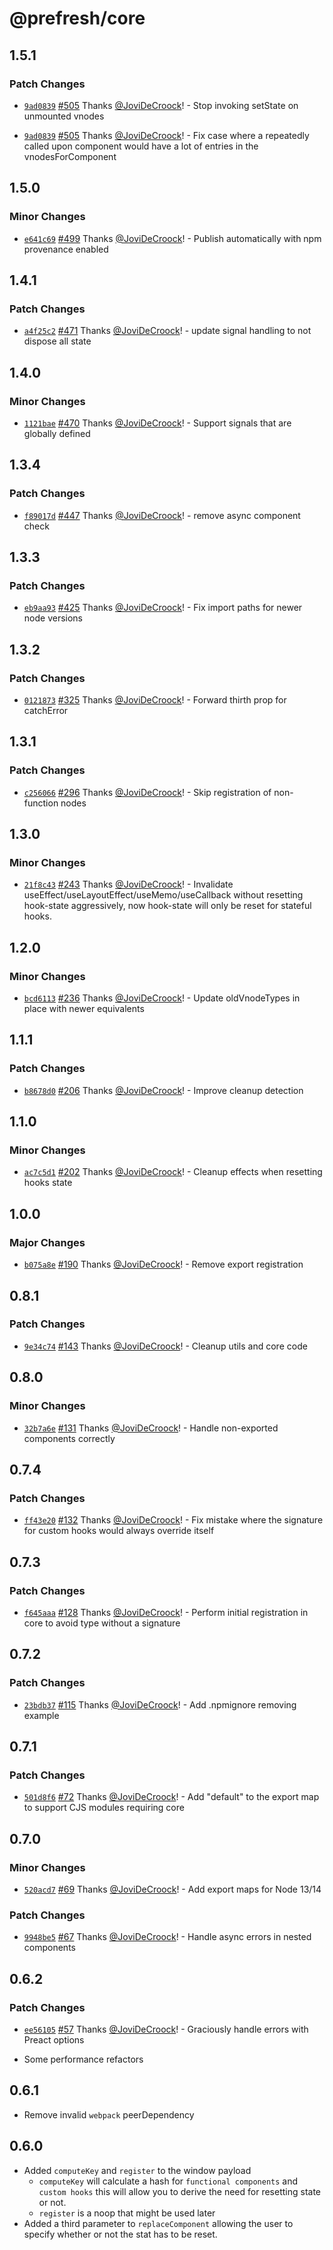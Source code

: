 # @prefresh/core

## 1.5.1

### Patch Changes

- [`9ad0839`](https://github.com/preactjs/prefresh/commit/9ad083939801a5eae6fbb78ec94f58b357667ece) [#505](https://github.com/preactjs/prefresh/pull/505) Thanks [@JoviDeCroock](https://github.com/JoviDeCroock)! - Stop invoking setState on unmounted vnodes

* [`9ad0839`](https://github.com/preactjs/prefresh/commit/9ad083939801a5eae6fbb78ec94f58b357667ece) [#505](https://github.com/preactjs/prefresh/pull/505) Thanks [@JoviDeCroock](https://github.com/JoviDeCroock)! - Fix case where a repeatedly called upon component would have a lot of entries in the vnodesForComponent

## 1.5.0

### Minor Changes

- [`e641c69`](https://github.com/preactjs/prefresh/commit/e641c69c610c3adeeb5dcb9e912d030a6fbb5229) [#499](https://github.com/preactjs/prefresh/pull/499) Thanks [@JoviDeCroock](https://github.com/JoviDeCroock)! - Publish automatically with npm provenance enabled

## 1.4.1

### Patch Changes

- [`a4f25c2`](https://github.com/preactjs/prefresh/commit/a4f25c25ccec53df522aa9b506a4b2dee973af7d) [#471](https://github.com/preactjs/prefresh/pull/471) Thanks [@JoviDeCroock](https://github.com/JoviDeCroock)! - update signal handling to not dispose all state

## 1.4.0

### Minor Changes

- [`1121bae`](https://github.com/preactjs/prefresh/commit/1121baecfaf9d2206a216f7c7cb2d2ea260540d7) [#470](https://github.com/preactjs/prefresh/pull/470) Thanks [@JoviDeCroock](https://github.com/JoviDeCroock)! - Support signals that are globally defined

## 1.3.4

### Patch Changes

- [`f89017d`](https://github.com/preactjs/prefresh/commit/f89017df1d9194468dbde4241c6d8431d77d0377) [#447](https://github.com/preactjs/prefresh/pull/447) Thanks [@JoviDeCroock](https://github.com/JoviDeCroock)! - remove async component check

## 1.3.3

### Patch Changes

- [`eb9aa93`](https://github.com/preactjs/prefresh/commit/eb9aa932fc2a01fed3ecb662e195422986529419) [#425](https://github.com/preactjs/prefresh/pull/425) Thanks [@JoviDeCroock](https://github.com/JoviDeCroock)! - Fix import paths for newer node versions

## 1.3.2

### Patch Changes

- [`0121873`](https://github.com/preactjs/prefresh/commit/01218735288c380a1d7ad6909f5b94bff4c77ead) [#325](https://github.com/preactjs/prefresh/pull/325) Thanks [@JoviDeCroock](https://github.com/JoviDeCroock)! - Forward thirth prop for catchError

## 1.3.1

### Patch Changes

- [`c256066`](https://github.com/preactjs/prefresh/commit/c2560664e794bbd50f26d10953b0d63fb563b26c) [#296](https://github.com/preactjs/prefresh/pull/296) Thanks [@JoviDeCroock](https://github.com/JoviDeCroock)! - Skip registration of non-function nodes

## 1.3.0

### Minor Changes

- [`21f8c43`](https://github.com/preactjs/prefresh/commit/21f8c4330a29edcb5d4493cda5465e6556a5f92c) [#243](https://github.com/preactjs/prefresh/pull/243) Thanks [@JoviDeCroock](https://github.com/JoviDeCroock)! - Invalidate useEffect/useLayoutEffect/useMemo/useCallback without resetting hook-state aggressively, now hook-state will only be reset for stateful hooks.

## 1.2.0

### Minor Changes

- [`bcd6113`](https://github.com/preactjs/prefresh/commit/bcd61138872ca0494b9b480f4b153458997071a0) [#236](https://github.com/preactjs/prefresh/pull/236) Thanks [@JoviDeCroock](https://github.com/JoviDeCroock)! - Update oldVnodeTypes in place with newer equivalents

## 1.1.1

### Patch Changes

- [`b8678d0`](https://github.com/preactjs/prefresh/commit/b8678d036cb02c7b3b9901b2057ba04a4f4c1041) [#206](https://github.com/preactjs/prefresh/pull/206) Thanks [@JoviDeCroock](https://github.com/JoviDeCroock)! - Improve cleanup detection

## 1.1.0

### Minor Changes

- [`ac7c5d1`](https://github.com/preactjs/prefresh/commit/ac7c5d150bcbb9cea40060549b31a2ed06fcc5dc) [#202](https://github.com/preactjs/prefresh/pull/202) Thanks [@JoviDeCroock](https://github.com/JoviDeCroock)! - Cleanup effects when resetting hooks state

## 1.0.0

### Major Changes

- [`b075a8e`](https://github.com/preactjs/prefresh/commit/b075a8ebb7c613b8ce41844d82532803fd61f710) [#190](https://github.com/preactjs/prefresh/pull/190) Thanks [@JoviDeCroock](https://github.com/JoviDeCroock)! - Remove export registration

## 0.8.1

### Patch Changes

- [`9e34c74`](https://github.com/preactjs/prefresh/commit/9e34c7408a5307f270681f2c7029180908a5538a) [#143](https://github.com/preactjs/prefresh/pull/143) Thanks [@JoviDeCroock](https://github.com/JoviDeCroock)! - Cleanup utils and core code

## 0.8.0

### Minor Changes

- [`32b7a6e`](https://github.com/preactjs/prefresh/commit/32b7a6e86036efd7363ae599317f3d3770a0a1bb) [#131](https://github.com/preactjs/prefresh/pull/131) Thanks [@JoviDeCroock](https://github.com/JoviDeCroock)! - Handle non-exported components correctly

## 0.7.4

### Patch Changes

- [`ff43e20`](https://github.com/preactjs/prefresh/commit/ff43e2029f88fd2bc3103539b7d0a50bde42ce25) [#132](https://github.com/preactjs/prefresh/pull/132) Thanks [@JoviDeCroock](https://github.com/JoviDeCroock)! - Fix mistake where the signature for custom hooks would always override itself

## 0.7.3

### Patch Changes

- [`f645aaa`](https://github.com/preactjs/prefresh/commit/f645aaa8da7ec8b1596ec537059a78a8fc630e00) [#128](https://github.com/preactjs/prefresh/pull/128) Thanks [@JoviDeCroock](https://github.com/JoviDeCroock)! - Perform initial registration in core to avoid type without a signature

## 0.7.2

### Patch Changes

- [`23bdb37`](https://github.com/preactjs/prefresh/commit/23bdb376c9d20d986f669599c19a98bf991f290e) [#115](https://github.com/preactjs/prefresh/pull/115) Thanks [@JoviDeCroock](https://github.com/JoviDeCroock)! - Add .npmignore removing example

## 0.7.1

### Patch Changes

- [`501d8f6`](https://github.com/preactjs/prefresh/commit/501d8f6e62db87099846b80fc4d22185c2e3dad2) [#72](https://github.com/preactjs/prefresh/pull/72) Thanks [@JoviDeCroock](https://github.com/JoviDeCroock)! - Add "default" to the export map to support CJS modules requiring core

## 0.7.0

### Minor Changes

- [`520acd7`](https://github.com/preactjs/prefresh/commit/520acd75ea2a1414ccf8a614049f7b159f448a90) [#69](https://github.com/preactjs/prefresh/pull/69) Thanks [@JoviDeCroock](https://github.com/JoviDeCroock)! - Add export maps for Node 13/14

### Patch Changes

- [`9948be5`](https://github.com/preactjs/prefresh/commit/9948be52120d03992a183f24e9f4ef53a9a27629) [#67](https://github.com/preactjs/prefresh/pull/67) Thanks [@JoviDeCroock](https://github.com/JoviDeCroock)! - Handle async errors in nested components

## 0.6.2

### Patch Changes

- [`ee56105`](https://github.com/preactjs/prefresh/commit/ee5610575228663c08d40eed17a46064089d0075) [#57](https://github.com/preactjs/prefresh/pull/57) Thanks [@JoviDeCroock](https://github.com/JoviDeCroock)! - Graciously handle errors with Preact options

- Some performance refactors

## 0.6.1

- Remove invalid `webpack` peerDependency

## 0.6.0

- Added `computeKey` and `register` to the window payload
  - `computeKey` will calculate a hash for `functional components` and `custom hooks` this will allow you to derive the need for resetting state or not.
  - `register` is a noop that might be used later
- Added a third parameter to `replaceComponent` allowing the user to specify whether or not the stat has to be reset.
